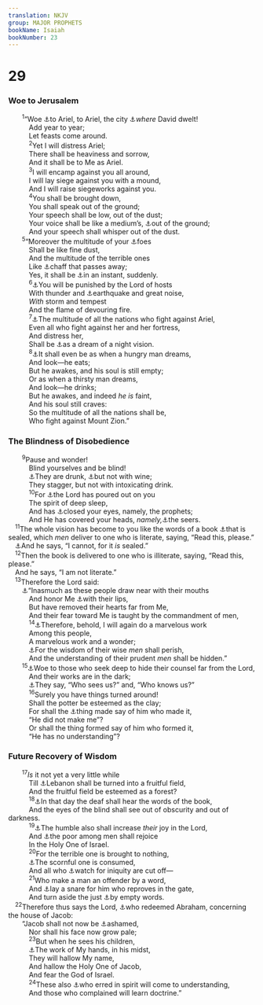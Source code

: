 ```yaml
---
translation: NKJV
group: MAJOR PROPHETS
bookName: Isaiah 
bookNumber: 23
---
```


<div class="title"><h1>29</h1><h3>Woe to Jerusalem</h3></div>
<span class="verse es_29_1">  <sup>1</sup>“Woe <a data-toggle="tooltip" data-placement="bottom" title="Ezek. 24:6, 9">⚓</a>to Ariel, to Ariel, the city <a data-toggle="tooltip" data-placement="bottom" title="2 Sam. 5:9">⚓</a><i>where</i> David dwelt!<br/>   Add year to year;<br/>   Let feasts come around.<br/></span>
<span class="verse es_29_2">   <sup>2</sup>Yet I will distress Ariel;<br/>   There shall be heaviness and sorrow,<br/>   And it shall be to Me as Ariel.<br/></span>
<span class="verse es_29_3">   <sup>3</sup>I will encamp against you all around,<br/>   I will lay siege against you with a mound,<br/>   And I will raise siegeworks against you.<br/></span>
<span class="verse es_29_4">   <sup>4</sup>You shall be brought down,<br/>   You shall speak out of the ground;<br/>   Your speech shall be low, out of the dust;<br/>   Your voice shall be like a medium’s, <a data-toggle="tooltip" data-placement="bottom" title="Is. 8:19">⚓</a>out of the ground;<br/>   And your speech shall whisper out of the dust.<br/></span>
<span class="verse es_29_5">  <sup>5</sup>“Moreover the multitude of your <a data-toggle="tooltip" data-placement="bottom" title="Is. 25:5">⚓</a>foes<br/>   Shall be like fine dust,<br/>   And the multitude of the terrible ones<br/>   Like <a data-toggle="tooltip" data-placement="bottom" title="Job 21:18; Is. 17:13">⚓</a>chaff that passes away;<br/>   Yes, it shall be <a data-toggle="tooltip" data-placement="bottom" title="Is. 30:13; 47:11; 1 Thess. 5:3">⚓</a>in an instant, suddenly.<br/></span>
<span class="verse es_29_6">   <sup>6</sup><a data-toggle="tooltip" data-placement="bottom" title="Is. 28:2; 30:30">⚓</a>You will be punished by the Lord of hosts<br/>   With thunder and <a data-toggle="tooltip" data-placement="bottom" title="1 Sam. 2:10; Zech. 14:4; Matt. 24:7; Mark 13:8; Luke 21:11; Rev. 16:18, 19">⚓</a>earthquake and great noise,<br/>   <i>With</i> storm and tempest<br/>   And the flame of devouring fire.<br/></span>
<span class="verse es_29_7">   <sup>7</sup><a data-toggle="tooltip" data-placement="bottom" title="Is. 37:36; Mic. 4:11, 12; Zech. 12:9">⚓</a>The multitude of all the nations who fight against Ariel,<br/>   Even all who fight against her and her fortress,<br/>   And distress her,<br/>   Shall be <a data-toggle="tooltip" data-placement="bottom" title="Job 20:8">⚓</a>as a dream of a night vision.<br/></span>
<span class="verse es_29_8">   <sup>8</sup><a data-toggle="tooltip" data-placement="bottom" title="Ps. 73:20">⚓</a>It shall even be as when a hungry man dreams,<br/>   And look—he eats;<br/>   But he awakes, and his soul is still empty;<br/>   Or as when a thirsty man dreams,<br/>   And look—he drinks;<br/>   But he awakes, and indeed <i>he</i> <i>is</i> faint,<br/>   And his soul still craves:<br/>   So the multitude of all the nations shall be,<br/>   Who fight against Mount Zion.”<br/></span>
<div class="title"><h3>The Blindness of Disobedience</h3></div>
<span class="verse es_29_9">  <sup>9</sup>Pause and wonder!<br/>   Blind yourselves and be blind!<br/>   <a data-toggle="tooltip" data-placement="bottom" title="Is. 28:7, 8">⚓</a>They are drunk, <a data-toggle="tooltip" data-placement="bottom" title="Is. 51:21">⚓</a>but not with wine;<br/>   They stagger, but not with intoxicating drink.<br/></span>
<span class="verse es_29_10">   <sup>10</sup>For <a data-toggle="tooltip" data-placement="bottom" title="Ps. 69:23; Is. 6:9, 10; Mic. 3:6; Rom. 11:8">⚓</a>the Lord has poured out on you<br/>   The spirit of deep sleep,<br/>   And has <a data-toggle="tooltip" data-placement="bottom" title="Ps. 69:23; Is. 6:10">⚓</a>closed your eyes, namely, the prophets;<br/>   And He has covered your heads, <i>namely,</i><a data-toggle="tooltip" data-placement="bottom" title="1 Sam. 9:9; Is. 44:18; Mic. 3:6; (2 Thess. 2:9–12)">⚓</a>the seers.<br/></span>
<span class="verse es_29_11"> <sup>11</sup>The whole vision has become to you like the words of a book <a data-toggle="tooltip" data-placement="bottom" title="Is. 8:16">⚓</a>that is sealed, which <i>men</i> deliver to one who is literate, saying, “Read this, please.”<br/> <a data-toggle="tooltip" data-placement="bottom" title="Dan. 12:4, 9; (Matt. 13:11–16); Rev. 5:1–5, 9">⚓</a>And he says, “I cannot, for it <i>is</i> sealed.”<br/></span>
<span class="verse es_29_12"> <sup>12</sup>Then the book is delivered to one who is illiterate, saying, “Read this, please.”<br/> And he says, “I am not literate.”<br/></span>
<span class="verse es_29_13"> <sup>13</sup>Therefore the Lord said:<br/>  <a data-toggle="tooltip" data-placement="bottom" title="Ps. 78:36; Ezek. 33:31; Matt. 15:8, 9; Mark 7:6, 7">⚓</a>“Inasmuch as these people draw near with their mouths<br/>   And honor Me <a data-toggle="tooltip" data-placement="bottom" title="Col. 2:22">⚓</a>with their lips,<br/>   But have removed their hearts far from Me,<br/>   And their fear toward Me is taught by the commandment of men,<br/></span>
<span class="verse es_29_14">   <sup>14</sup><a data-toggle="tooltip" data-placement="bottom" title="Is. 6:9, 10; 28:21; Hab. 1:5">⚓</a>Therefore, behold, I will again do a marvelous work<br/>   Among this people,<br/>   A marvelous work and a wonder;<br/>   <a data-toggle="tooltip" data-placement="bottom" title="Is. 44:25; Jer. 49:7; Obad. 8; 1 Cor. 1:19">⚓</a>For the wisdom of their wise <i>men</i> shall perish,<br/>   And the understanding of their prudent <i>men</i> shall be hidden.”<br/></span>
<span class="verse es_29_15">  <sup>15</sup><a data-toggle="tooltip" data-placement="bottom" title="Is. 30:1">⚓</a>Woe to those who seek deep to hide their counsel far from the Lord,<br/>   And their works are in the dark;<br/>   <a data-toggle="tooltip" data-placement="bottom" title="Ps. 10:11; 94:7; Is. 47:10; Ezek. 8:12; Mal. 2:17">⚓</a>They say, “Who sees us?” and, “Who knows us?”<br/></span>
<span class="verse es_29_16">   <sup>16</sup>Surely you have things turned around!<br/>   Shall the potter be esteemed as the clay;<br/>   For shall the <a data-toggle="tooltip" data-placement="bottom" title="Is. 45:9; Jer. 18:1–6; (Rom. 9:19–21)">⚓</a>thing made say of him who made it,<br/>   “He did not make me”?<br/>   Or shall the thing formed say of him who formed it,<br/>   “He has no understanding”?<br/></span>
<div class="title"><h3>Future Recovery of Wisdom</h3></div>
<span class="verse es_29_17">  <sup>17</sup><i>Is</i> it not yet a very little while<br/>   Till <a data-toggle="tooltip" data-placement="bottom" title="Is. 32:15">⚓</a>Lebanon shall be turned into a fruitful field,<br/>   And the fruitful field be esteemed as a forest?<br/></span>
<span class="verse es_29_18">   <sup>18</sup><a data-toggle="tooltip" data-placement="bottom" title="Is. 35:5; Matt. 11:5; Mark 7:37">⚓</a>In that day the deaf shall hear the words of the book,<br/>   And the eyes of the blind shall see out of obscurity and out of darkness.<br/></span>
<span class="verse es_29_19">   <sup>19</sup><a data-toggle="tooltip" data-placement="bottom" title="(Ps. 25:9; 37:11; Is. 11:4; 61:1; Matt. 5:5; 11:29)">⚓</a>The humble also shall increase <i>their</i> joy in the Lord,<br/>   And <a data-toggle="tooltip" data-placement="bottom" title="Is. 14:30; (Matt. 5:3; 11:5; James 2:5)">⚓</a>the poor among men shall rejoice<br/>   In the Holy One of Israel.<br/></span>
<span class="verse es_29_20">   <sup>20</sup>For the terrible one is brought to nothing,<br/>   <a data-toggle="tooltip" data-placement="bottom" title="Is. 28:14">⚓</a>The scornful one is consumed,<br/>   And all who <a data-toggle="tooltip" data-placement="bottom" title="Is. 59:4; Mic. 2:1">⚓</a>watch for iniquity are cut off—<br/></span>
<span class="verse es_29_21">   <sup>21</sup>Who make a man an offender by a word,<br/>   And <a data-toggle="tooltip" data-placement="bottom" title="Amos 5:10, 12">⚓</a>lay a snare for him who reproves in the gate,<br/>   And turn aside the just <a data-toggle="tooltip" data-placement="bottom" title="Prov. 28:21">⚓</a>by empty words.<br/></span>
<span class="verse es_29_22"> <sup>22</sup>Therefore thus says the Lord, <a data-toggle="tooltip" data-placement="bottom" title="Josh. 24:3">⚓</a>who redeemed Abraham, concerning the house of Jacob:<br/>  “Jacob shall not now be <a data-toggle="tooltip" data-placement="bottom" title="Is. 45:17">⚓</a>ashamed,<br/>   Nor shall his face now grow pale;<br/></span>
<span class="verse es_29_23">   <sup>23</sup>But when he sees his children,<br/>   <a data-toggle="tooltip" data-placement="bottom" title="(Is. 45:11; 49:20–26; Eph. 2:10)">⚓</a>The work of My hands, in his midst,<br/>   They will hallow My name,<br/>   And hallow the Holy One of Jacob,<br/>   And fear the God of Israel.<br/></span>
<span class="verse es_29_24">   <sup>24</sup>These also <a data-toggle="tooltip" data-placement="bottom" title="Is. 28:7">⚓</a>who erred in spirit will come to understanding,<br/>   And those who complained will learn doctrine.”<br/></span>
